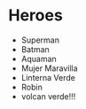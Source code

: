 # Heroes

* Superman
* Batman
* Aquaman
* Mujer Maravilla
* Linterna Verde
* Robin
* volcan verde!!!